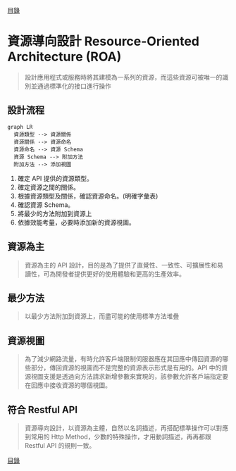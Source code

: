[目錄](README.md "目錄")

# 資源導向設計 Resource-Oriented Architecture (ROA)

> 設計應用程式或服務時將其建模為一系列的資源，而這些資源可被唯一的識別並通過標準化的接口進行操作

## 設計流程

```mermaid
graph LR
  資源類型 --> 資源關係
  資源關係 --> 資源命名
  資源命名 --> 資源 Schema
  資源 Schema --> 附加方法
  附加方法 --> 添加視圖
```

1. 確定 API 提供的資源類型。
2. 確定資源之間的關係。
3. 根據資源類型及關係，確認資源命名。(明確字彙表)
4. 確認資源 Schema。
5. 將最少的方法附加到資源上
6. 依據效能考量，必要時添加新的資源視圖。

## 資源為主

> 資源為主的 API 設計，目的是為了提供了直覺性、一致性、可擴展性和易讀性，可為開發者提供更好的使用體驗和更高的生產效率。

## 最少方法

> 以最少方法附加到資源上，而盡可能的使用標準方法堆疊

## 資源視圖

> 為了減少網路流量，有時允許客戶端限制伺服器應在其回應中傳回資源的哪些部分，傳回資源的視圖而不是完整的資源表示形式是有用的。API 中的資源視圖支援是透過向方法請求新增參數來實現的，該參數允許客戶端指定要在回應中接收資源的哪個視圖。

## 符合 Restful API

> 資源導向設計，以資源為主體，自然以名詞描述，再搭配標準操作可以對應到常用的 Http Method，少數的特殊操作，才用動詞描述，再再都跟 Restful API 的規則一致。

[目錄](README.md "目錄")
